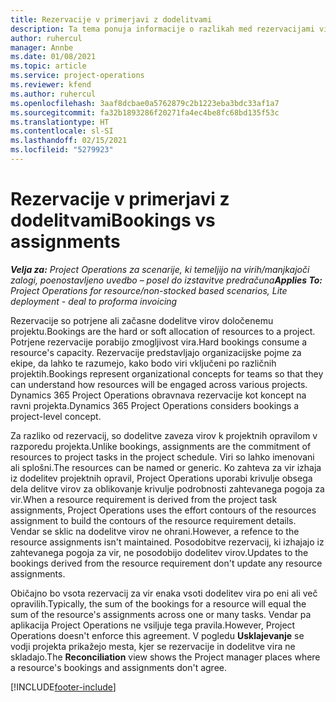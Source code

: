```yaml
---
title: Rezervacije v primerjavi z dodelitvami
description: Ta tema ponuja informacije o razlikah med rezervacijami virov in dodeljevanjem virov.
author: ruhercul
manager: Annbe
ms.date: 01/08/2021
ms.topic: article
ms.service: project-operations
ms.reviewer: kfend
ms.author: ruhercul
ms.openlocfilehash: 3aaf8dcbae0a5762879c2b1223eba3bdc33af1a7
ms.sourcegitcommit: fa32b1893286f20271fa4ec4be8fc68bd135f53c
ms.translationtype: HT
ms.contentlocale: sl-SI
ms.lasthandoff: 02/15/2021
ms.locfileid: "5279923"
---
```

# <a name="bookings-vs-assignments"></a><span data-ttu-id="4ff7f-103">Rezervacije v primerjavi z dodelitvami</span><span class="sxs-lookup"><span data-stu-id="4ff7f-103">Bookings vs assignments</span></span>

<span data-ttu-id="4ff7f-104">_**Velja za:** Project Operations za scenarije, ki temeljijo na virih/manjkajoči zalogi, poenostavljeno uvedbo – posel do izstavitve predračuna_</span><span class="sxs-lookup"><span data-stu-id="4ff7f-104">_**Applies To:** Project Operations for resource/non-stocked based scenarios, Lite deployment - deal to proforma invoicing_</span></span>

<span data-ttu-id="4ff7f-105">Rezervacije so potrjene ali začasne dodelitve virov določenemu projektu.</span><span class="sxs-lookup"><span data-stu-id="4ff7f-105">Bookings are the hard or soft allocation of resources to a project.</span></span> <span data-ttu-id="4ff7f-106">Potrjene rezervacije porabijo zmogljivost vira.</span><span class="sxs-lookup"><span data-stu-id="4ff7f-106">Hard bookings consume a resource's capacity.</span></span> <span data-ttu-id="4ff7f-107">Rezervacije predstavljajo organizacijske pojme za ekipe, da lahko te razumejo, kako bodo viri vključeni po različnih projektih.</span><span class="sxs-lookup"><span data-stu-id="4ff7f-107">Bookings represent organizational concepts for teams so that they can understand how resources will be engaged across various projects.</span></span> <span data-ttu-id="4ff7f-108">Dynamics 365 Project Operations obravnava rezervacije kot koncept na ravni projekta.</span><span class="sxs-lookup"><span data-stu-id="4ff7f-108">Dynamics 365 Project Operations considers bookings a project-level concept.</span></span> 

<span data-ttu-id="4ff7f-109">Za razliko od rezervacij, so dodelitve zaveza virov k projektnih opravilom v razporedu projekta.</span><span class="sxs-lookup"><span data-stu-id="4ff7f-109">Unlike bookings, assignments are the commitment of resources to project tasks in the project schedule.</span></span> <span data-ttu-id="4ff7f-110">Viri so lahko imenovani ali splošni.</span><span class="sxs-lookup"><span data-stu-id="4ff7f-110">The resources can be named or generic.</span></span>  <span data-ttu-id="4ff7f-111">Ko zahteva za vir izhaja iz dodelitev projektnih opravil, Project Operations uporabi krivulje obsega dela delitve virov za oblikovanje krivulje podrobnosti zahtevanega pogoja za vir.</span><span class="sxs-lookup"><span data-stu-id="4ff7f-111">When a resource requirement is derived from the project task assignments, Project Operations uses the effort contours of the resources assignment to build the contours of the resource requirement details.</span></span> <span data-ttu-id="4ff7f-112">Vendar se sklic na dodelitve virov ne ohrani.</span><span class="sxs-lookup"><span data-stu-id="4ff7f-112">However, a refence to the resource assignments isn't maintained.</span></span> <span data-ttu-id="4ff7f-113">Posodobitve rezervacij, ki izhajajo iz zahtevanega pogoja za vir, ne posodobijo dodelitev virov.</span><span class="sxs-lookup"><span data-stu-id="4ff7f-113">Updates to the bookings derived from the resource requirement don't update any resource assignments.</span></span>

<span data-ttu-id="4ff7f-114">Običajno bo vsota rezervacij za vir enaka vsoti dodelitev vira po eni ali več opravilih.</span><span class="sxs-lookup"><span data-stu-id="4ff7f-114">Typically, the sum of the bookings for a resource will equal the sum of the resource's assignments across one or many tasks.</span></span> <span data-ttu-id="4ff7f-115">Vendar pa aplikacija Project Operations ne vsiljuje tega pravila.</span><span class="sxs-lookup"><span data-stu-id="4ff7f-115">However, Project Operations doesn't enforce this agreement.</span></span> <span data-ttu-id="4ff7f-116">V pogledu **Usklajevanje** se vodji projekta prikažejo mesta, kjer se rezervacije in dodelitve vira ne skladajo.</span><span class="sxs-lookup"><span data-stu-id="4ff7f-116">The **Reconciliation** view shows the Project manager places where a resource's bookings and assignments don't agree.</span></span>




[!INCLUDE[footer-include](../includes/footer-banner.md)]